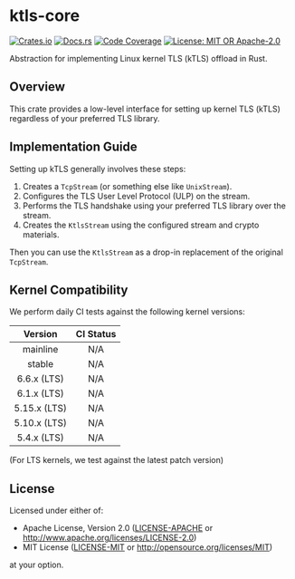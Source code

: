 # ktls-core

[![Crates.io](https://img.shields.io/crates/v/ktls-core)](https://crates.io/crates/ktls-core)
[![Docs.rs](https://docs.rs/ktls-core/badge.svg)](https://docs.rs/ktls-core)
[![Code Coverage](https://codecov.io/github/hanyu-dev/ktls/graph/badge.svg?token=vwYtOhk2cV)](https://codecov.io/github/hanyu-dev/ktls)
[![License: MIT OR Apache-2.0](https://img.shields.io/badge/license-MIT%20OR%20Apache--2.0-blue.svg)](LICENSE-MIT)

Abstraction for implementing Linux kernel TLS (kTLS) offload in Rust.

## Overview

This crate provides a low-level interface for setting up kernel TLS (kTLS) regardless of your preferred TLS library.

## Implementation Guide

Setting up kTLS generally involves these steps:

1. Creates a `TcpStream` (or something else like `UnixStream`).
1. Configures the TLS User Level Protocol (ULP) on the stream.
1. Performs the TLS handshake using your preferred TLS library over the stream.
1. Creates the `KtlsStream` using the configured stream and crypto materials.

Then you can use the `KtlsStream` as a drop-in replacement of the original `TcpStream`.

## Kernel Compatibility

We perform daily CI tests against the following kernel versions:

| Version | CI Status |
| :-: | :-: |
| mainline | N/A |
| stable | N/A |
| 6.6.x (LTS) | N/A |
| 6.1.x (LTS) | N/A |
| 5.15.x (LTS) | N/A |
| 5.10.x (LTS) | N/A |
| 5.4.x (LTS) | N/A |

(For LTS kernels, we test against the latest patch version)

## License

Licensed under either of:

- Apache License, Version 2.0 ([LICENSE-APACHE](LICENSE-APACHE) or <http://www.apache.org/licenses/LICENSE-2.0>)
- MIT License ([LICENSE-MIT](LICENSE-MIT) or <http://opensource.org/licenses/MIT>)

at your option.
